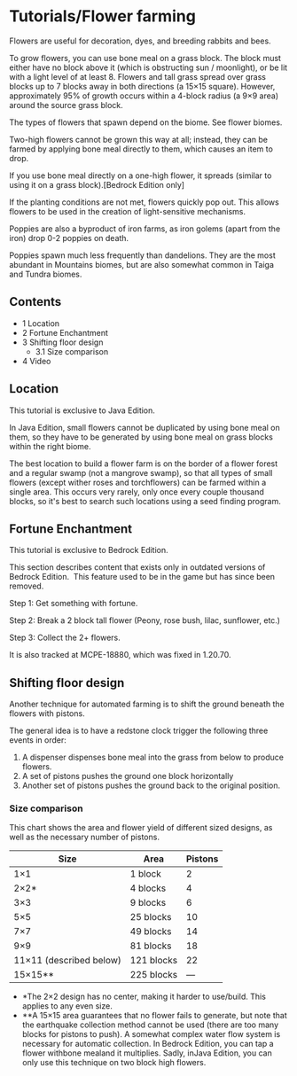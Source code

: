 # Tutorials/Flower farming
Flowers are useful for decoration, dyes, and breeding rabbits and bees.

To grow flowers, you can use bone meal on a grass block. The block must either have no block above it (which is obstructing sun / moonlight), or be lit with a light level of at least 8. Flowers and tall grass spread over grass blocks up to 7 blocks away in both directions (a 15×15 square). However, approximately 95% of growth occurs within a 4-block radius (a 9×9 area) around the source grass block.

The types of flowers that spawn depend on the biome. See flower biomes.

Two-high flowers cannot be grown this way at all; instead, they can be farmed by applying bone meal directly to them, which causes an item to drop.

If you use bone meal directly on a one-high flower, it spreads (similar to using it on a grass block).‌[Bedrock Edition  only]

If the planting conditions are not met, flowers quickly pop out. This allows flowers to be used in the creation of light-sensitive mechanisms.

Poppies are also a byproduct of iron farms, as iron golems (apart from the iron) drop 0-2 poppies on death.

Poppies spawn much less frequently than dandelions. They are the most abundant in Mountains biomes, but are also somewhat common in Taiga and Tundra biomes.

## Contents
- 1 Location
- 2 Fortune Enchantment
- 3 Shifting floor design
	- 3.1 Size comparison
- 4 Video

## Location

  

This tutorial is exclusive to  Java Edition. 


In Java Edition, small flowers cannot be duplicated by using bone meal on them, so they have to be generated by using bone meal on grass blocks within the right biome.

The best location to build a flower farm is on the border of a flower forest and a regular swamp (not a mangrove swamp), so that all types of small flowers (except wither roses and torchflowers) can be farmed within a single area. This occurs very rarely, only once every couple thousand blocks, so it's best to search such locations using a seed finding program.

## Fortune Enchantment

  

This tutorial is exclusive to  Bedrock Edition. 



  

This section describes content that exists only in outdated versions of Bedrock Edition. 
This feature used to be in the game but has since been removed.


Step 1: Get something with fortune.

Step 2: Break a 2 block tall flower (Peony, rose bush, lilac, sunflower, etc.)

Step 3: Collect the 2+ flowers.

It is also tracked at MCPE-18880, which was fixed in 1.20.70.

## Shifting floor design
Another technique for automated farming is to shift the ground beneath the flowers with pistons.

The general idea is to have a redstone clock trigger the following three events in order:

1. A dispenser dispenses bone meal into the grass from below to produce flowers.
2. A set of pistons pushes the ground one block horizontally
3. Another set of pistons pushes the ground back to the original position.

### Size comparison
This chart shows the area and flower yield of different sized designs, as well as the necessary number of pistons.

| Size                    | Area       | Pistons |
|-------------------------|------------|---------|
| 1×1                     | 1 block    | 2       |
| 2×2*                    | 4 blocks   | 4       |
| 3×3                     | 9 blocks   | 6       |
| 5×5                     | 25 blocks  | 10      |
| 7×7                     | 49 blocks  | 14      |
| 9×9                     | 81 blocks  | 18      |
| 11×11 (described below) | 121 blocks | 22      |
| 15×15**                 | 225 blocks | —       |

- *The 2×2 design has no center, making it harder to use/build. This applies to any even size.
- **A 15×15 area guarantees that no flower fails to generate, but note that the earthquake collection method cannot be used (there are too many blocks for pistons to push). A somewhat complex water flow system is necessary for automatic collection. In Bedrock Edition, you can tap a flower withbone mealand it multiplies. Sadly, inJava Edition, you can only use this technique on two block high flowers.


